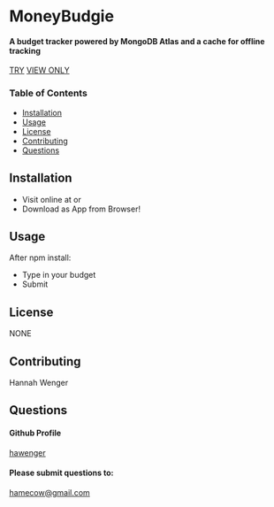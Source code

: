 # MoneyBudgie

#### A budget tracker powered by MongoDB Atlas and a cache for offline tracking 

[TRY](https://moneybudgie.herokuapp.com/)
[VIEW ONLY](https://user-images.githubusercontent.com/63066634/99723257-cc723680-2a66-11eb-94e6-28cdb5d74379.PNG)

### Table of Contents
* [Installation](##Installation)
* [Usage](##Usage)
* [License](##License)
* [Contributing](##Contributing)
* [Questions](##Questions)

## Installation
* Visit online at 
or
* Download as App from Browser! 

## Usage
After npm install: 
* Type in your budget
* Submit

## License
NONE

## Contributing
Hannah Wenger
        
## Questions
#### Github Profile
[hawenger](https://github.com/hawenger)
#### Please submit questions to:
<hamecow@gmail.com>
